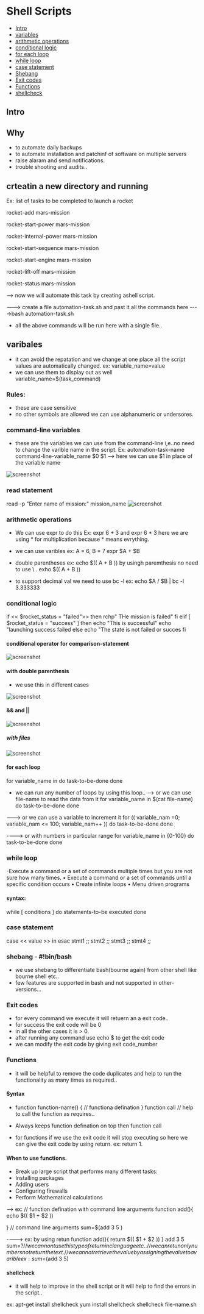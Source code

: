 # Shell Scripts
- [ Intro ](#intro)
- [ variables ](#varibales)
- [ arithmetic operations ](#arithmetic-operations)
- [conditional logic ](#conditional-logic)
- [ for each loop ](#for-each-loop)
- [ while loop ](#while-loop)
- [  case statement ](#case-statement)
- [ Shebang ](#shebang)
- [ Exit codes ](#Exit-codes)
- [ Functions ](#Functions)
- [ shellcheck ](#shellcheck)

## Intro
## Why
- to automate daily backups
- to automate installation and patchinf of software on multiple servers
- raise alaram and send notifications.
-  trouble shooting and audits..
## crteatin a new directory and running
Ex:  list of tasks to be completed to launch a rocket

rocket-add mars-mission

rocket-start-power mars-mission

rocket-internal-power mars-mission

rocket-start-sequence mars-mission

rocket-start-engine mars-mission

rocket-lift-off mars-mission

rocket-status mars-mission


--> now we will automate this task by creating ashell script.

---> create a file automation-task.sh and past it all the commands here
---->bash automation-task.sh
 - all the above commands will be run here with a single file.. 

 ## varibales
 - it can avoid the repatation and we change at one place all the script values are automatically changed.
 ex: variable_name=value
  - we can use them to display out as well
   variable_name=$(task_command)
 ### Rules:
  - these are case sensitive
  - no other symbols are allowed we can use alphanumeric or undersores.
### command-line variables
- these are the variables we can use from the command-line
i,e..no need to change the varible name in the script.
Ex: automation-task-name command-line-variable_name
          $0                          $1
    --> here we can use $1 in place of the variable name


![screenshot](https://github.com/SrinivasEsapalli/DevOps-complete/blob/main/linux/Screenshorts/Screen%2014.jpg)

### read statement

read -p "Enter name of mission:"  mission_name
![screenshot](https://github.com/SrinivasEsapalli/DevOps-complete/blob/main/linux/Screenshorts/Screen%2015.jpg)

### arithmetic operations

- We can use expr to do this
Ex: expr 6 + 3 and expr 6 \* 3
here we are using \* for multiplication because * means evrything.
- we can use varibles
ex: A = 6, B = 7
expr $A + $B
- double parentheses
ex: echo $(( A + B ))
by usingh paremthesis no need to use \ . exho $(( A + B ))

- to support decimal val we need to use bc -l
ex:  echo $A / $B | bc -l
3.333333

### conditional logic
if << $rocket_status = "failed">>
then
    rchp" THe mission is failed"
fi
elif [ $rocket_status = "success" ]
then
echo "This is successful"
echo "launching success failed
else
echo "The state is not failed or succes
fi

#### conditional operator for comparison-statement

![screenshot](https://github.com/SrinivasEsapalli/DevOps-complete/blob/main/linux/Screenshorts/Screen%2016.jpg)


#### with double parenthesis
- we use this in different cases

![screenshot](https://github.com/SrinivasEsapalli/DevOps-complete/blob/main/linux/Screenshorts/Screen%2017.jpg)

#### && and ||
![screenshot](https://github.com/SrinivasEsapalli/DevOps-complete/blob/main/linux/Screenshorts/Screen%2018.jpg)

##### with  files
![screenshot](https://github.com/SrinivasEsapalli/DevOps-complete/blob/main/linux/Screenshorts/Screen%2019.jpg)

#### for each loop
for variable_name in <list of missions>
do
task-to-be-done
done
- we can run any number of loops by using this loop..
--> or we can use file-name to read the data from it
for variable_name in $(cat file-name)
do
task-to-be-done
done

---> or we can use a variable to increment it
for (( variable_nam =0; variable_nam <= 100; variable_nam++ ))
do 
task-to-be-done
done

----> or with numbers in particular range
for variable_name in {0-100}
do
task-to-be-done
done

### while loop
-Execute a command or a set of commands multiple times but you are not
sure how many times.
• Execute a command or a set of commands until a specific condition occurs
• Create infinite loops
• Menu driven programs
#### syntax:
while [ conditions ]
do
statements-to-be executed
done

### case statement


case << value >> in
esac
stmt1
;;
stmt2
;;
stmt3
;;
stmt4
;;

### shebang - #!bin/bash
- we use shebang to differentiate bash(bourne again) from other shell like bourne shell etc..
- few features are supported in bash and not supported in other-versions...

### Exit codes
- for every command we execute it will retuern an a exit code..
- for success the exit code will be 0
- in all the other cases it is > 0.
- after running any command use echo $ to get the exit code 
- we can modify the exit code by giving exit code_number

### Functions
- it will be helpful to remove the code duplicates and help to run the functionality as many times as required..
#### Syntax
- function function-name() {
// functiona defination
}
function call
// help to call the function as requires..

-  Always keeps function defination on top then function call
- for functions if we use the exit code it will stop executing so here we can give the exit code by using return. ex: return 1.
#### When to use functions.
-  Break up large script that performs many different tasks:
- Installing packages
- Adding users
- Configuring firewalls
- Perform Mathematical calculations

--> ex:
// function defination with command line arguments 
function add(){
echo $(( $1 + $2 ))

}
// command line arguments
sum=$(add 3 5 )

----> ex: by using retun 
function add(){
return $(( $1 + $2 ))
}
add 3 5
sum=$?
// we cannont use this type of return in c language etc..
// we can retun only numbers not return the text.
// we cannot retrieve the value by assigning the value to a varible ex: sum=$(add 3 5)

#### shellcheck
- it will help to improve in the shell script or it will help to find the errors in the script..

ex: apt-get install shellcheck
yum install shellcheck
shellcheck file-name.sh